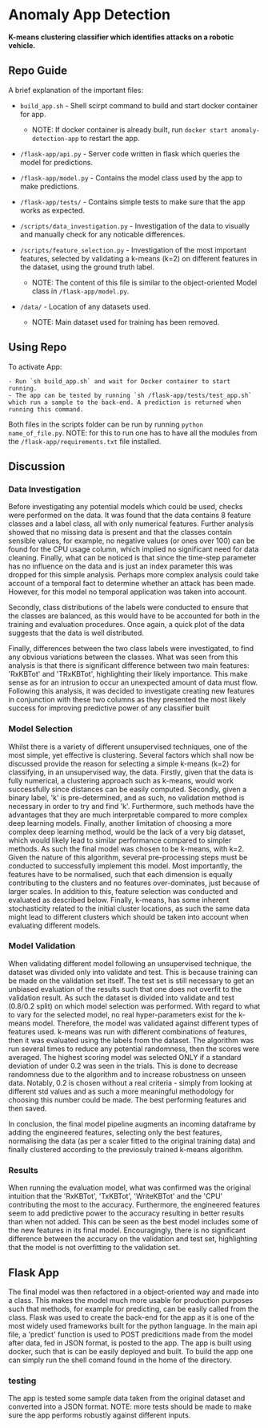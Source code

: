 # Anomaly App Detection

**K-means clustering classifier which identifies attacks on a robotic vehicle.** 

## Repo Guide

A brief explanation of the important files:

- `build_app.sh` - Shell scirpt command to build and start docker container for app. 
    - NOTE: If docker container is already built, run `docker start anomaly-detection-app` to restart the app.

- `/flask-app/api.py` - Server code written in flask which queries the model for predictions.

- `/flask-app/model.py` - Contains the model class used by the app to make predictions.

- `/flask-app/tests/` - Contains simple tests to make sure that the app works as expected.

- `/scripts/data_investigation.py` - Investigation of the data to visually and manually check for any noticable differences.

- `/scripts/feature_selection.py` - Investigation of the most important features, selected by validating a k-means (k=2) on different features in the dataset, using the ground truth label.
    - NOTE: The content of this file is similar to the object-oriented Model class in `/flask-app/model.py`.

- `/data/` - Location of any datasets used.
    - NOTE: Main dataset used for training has been removed.


## Using Repo

To activate App:
    
    - Run `sh build_app.sh` and wait for Docker container to start running.
    - The app can be tested by running `sh /flask-app/tests/test_app.sh` which run a sample to the back-end. A prediction is returned when running this command. 

Both files in the scripts folder can be run by running `python name_of_file.py`. NOTE: for this to run one has to have all the modules from the `/flask-app/requirements.txt` file installed.


## Discussion 

### Data Investigation

 Before investigating any potential models which could be used, checks were performed on the data. It was found that the data contains 8 feature classes and a label class, all with only numerical features. Further analysis showed that no missing data is present and that the classes contain sensible values, for example, no negative values (or ones over 100) can be found for the CPU usage column, which implied no significant need for data cleaning. Finally, what can be noticed is that since the time-step parameter has no influence on the data and is just an index parameter this was dropped for this simple analysis. Perhaps more complex analysis could take account of a temporal fact to determine whether an attack has been made. However, for this model no temporal application was taken into account.

Secondly, class distributions of the labels were conducted to ensure that the classes are balanced, as this would have to be accounted for both in the training and evaluation procedures. Once again, a quick plot of the data suggests that the data is well distributed.

Finally, differences between the two class labels were investigated, to find any obvious variations between the classes. What was seen from this analysis is that there is significant difference between two main features: 'RxKBTot' and 'TRxKBTot', highlighting their likely importance. This make sense as for an intrusion to occur an unexpected amount of data must flow. Following this analysis, it was decided to investigate creating new features in conjunction with these two columns as they presented the most likely success for improving predictive power of any classifier built

### Model Selection

Whilst there is a variety of different unsupervised techniques, one of the most simple, yet effective is clustering. Several factors which shall now be discussed provide the reason for selecting a simple k-means (k=2) for classifying, in an unsupervised way, the data. Firstly, given that the data is fully numerical, a clustering approach such as k-means, would work successfully since distances can be easily computed. Secondly, given a binary label, 'k' is pre-determined, and as such, no validation method is necessary in order to try and find 'k'. Furthermore, such methods have the advantages that they are much interpretable compared to more complex deep learning models. Finally, another limitation of choosing a more complex deep learning method, would be the lack of a very big dataset, which would likely lead to similar performance compared to simpler methods. As such the final model was chosen to be k-means, with k=2. Given the nature of this algorithm, several pre-processing steps must be conducted to successfully implement this model. Most importantly, the features have to be normalised, such that each dimension is equally contributing to the clusters and no features over-dominates, just because of larger scales. In addition to this, feature selection was conducted and evaluated as described below. Finally, k-means, has some inherent stochasticity related to the initial cluster locations, as such the same data might lead to different clusters which should be taken into account when evaluating different models.

### Model Validation

When validating different model following an unsupervised technique, the dataset was divided only into validate and test. This is because training can be made on the validation set itself. The test set is still necessary to get an unbiased evaluation of the results such that one does not overfit to the validation result. As such the dataset is divided into validate and test (0.8/0.2 split) on which model selection was performed. With regard to what to vary for the selected model, no real hyper-parameters exist for the k-means model. Therefore, the model was validated against different types of features used. k-means was run with different combinations of features, then it was evaluated using the labels from the dataset. The algorithm was run several times to reduce any potential randomness, then the scores were averaged. The highest scoring model was selected ONLY if a standard deviation of under 0.2 was seen in the trials. This is done to decrease randomness due to the algorithm and to increase robustness on unseen data. Notably, 0.2 is chosen without a real criteria - simply from looking at different std values and as such a more meaningful methodology for choosing this number could be made. The best performing features and then saved.

In conclusion, the final model pipeline augments an incoming dataframe by adding the engineered features, selecting only the best features, normalising the data (as per a scaler fitted to the original training data) and finally clustered according to the previosuly trained k-means algorithm.

### Results

When running the evaluation model, what was confirmed was the original intuition that the 'RxKBTot', 'TxKBTot', 'WriteKBTot' and the 'CPU' contributing the most to the accuracy. Furthermore, the engineered features seem to add predictive power to the accuracy resulting in better results than when not added. This can be seen as the best model includes some of the new features in its final model. Encouragingly, there is no significant difference between the accuracy on the validation and test set, highlighting that the model is not overfitting to the validation set.

## Flask App

The final model was then refactored in a object-oriented way and made into a class. This makes the model much more usable for production purposes such that methods, for example for predicting, can be easily called from the class. Flask was used to create the back-end for the app as it is one of the most widely used frameworks built for the python language. In the main api file, a 'predict' function is used to POST predicitions made from the model after data, fed in JSON format, is posted to the app.
The app is built using docker, such that is can be easily deployed and built. To build the app one can simply run the shell comand found in the home of the directory.

### testing 
The app is tested some sample data taken from the original dataset and converted into a JSON format. 
NOTE: more tests should be made to make sure the app performs robustly against different inputs.

